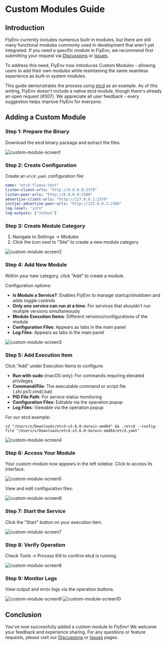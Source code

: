 # Custom Modules Guide

## Introduction

FlyEnv currently includes numerous built-in modules, but there are still many functional modules commonly used in development that aren't yet integrated. If you need a specific module in FlyEnv, we recommend first submitting your request via [Discussions](https://github.com/xpf0000/FlyEnv/discussions) or [Issues](https://github.com/xpf0000/FlyEnv/issues).

To address this need, FlyEnv now introduces Custom Modules - allowing users to add their own modules while maintaining the same seamless experience as built-in system modules.

This guide demonstrates the process using [etcd](https://github.com/etcd-io/etcd) as an example. As of this writing, FlyEnv doesn't include a native etcd module, though there's already an open request (#307). We appreciate all user feedback - every suggestion helps improve FlyEnv for everyone.

## Adding a Custom Module

### Step 1: Prepare the Binary
Download the etcd binary package and extract the files.

![custom-module-screen1](https://oss.macphpstudy.com/image/custom-module-screen1.png)

### Step 2: Create Configuration
Create an `etcd.yaml` configuration file:

```yaml
name: "etcd-flyenv-test"
listen-client-urls: "http://0.0.0.0:2379"
listen-peer-urls: "http://0.0.0.0:2380"
advertise-client-urls: "http://127.0.0.1:2379"
initial-advertise-peer-urls: "http://127.0.0.1:2380"
log-level: "info"
log-outputs: ["stdout"]
```

### Step 3: Create Module Category
1. Navigate to Settings → Modules
2. Click the icon next to "Site" to create a new module category

![custom-module-screen2](https://oss.macphpstudy.com/image/custom-module-screen2.png)

### Step 4: Add New Module
Within your new category, click "Add" to create a module.

Configuration options:
- **Is Module a Service?**: Enables FlyEnv to manage startup/shutdown and adds toggle controls
- **Only one service can run at a time**: For services that shouldn't run multiple versions simultaneously
- **Module Execution Items**: Different versions/configurations of the module
- **Configuration Files**: Appears as tabs in the main panel
- **Log Files**: Appears as tabs in the main panel

![custom-module-screen3](https://oss.macphpstudy.com/image/custom-module-screen3.png)

### Step 5: Add Execution Item
Click "Add" under Execution Items to configure:

- **Run with sudo** (macOS only): For commands requiring elevated privileges
- **Command/File**: The executable command or script file (.sh/.ps1/.cmd/.bat)
- **PID File Path**: For service status monitoring
- **Configuration Files**: Editable via the operation popup
- **Log Files**: Viewable via the operation popup

For our etcd example:
```shell
cd "/Users/x/Downloads/etcd-v3.6.0-darwin-amd64" && ./etcd --config-file "/Users/x/Downloads/etcd-v3.6.0-darwin-amd64/etcd.yaml"
```

![custom-module-screen4](https://oss.macphpstudy.com/image/custom-module-screen4.png)

### Step 6: Access Your Module
Your custom module now appears in the left sidebar. Click to access its interface.

![custom-module-screen5](https://oss.macphpstudy.com/image/custom-module-screen5.png)

View and edit configuration files:

![custom-module-screen6](https://oss.macphpstudy.com/image/custom-module-screen6.png)

### Step 7: Start the Service
Click the "Start" button on your execution item.

![custom-module-screen7](https://oss.macphpstudy.com/image/custom-module-screen7.png)

### Step 8: Verify Operation
Check Tools → Process Kill to confirm etcd is running.

![custom-module-screen8](https://oss.macphpstudy.com/image/custom-module-screen8.png)

### Step 9: Monitor Logs
View output and error logs via the operation buttons.

![custom-module-screen9](https://oss.macphpstudy.com/image/custom-module-screen9.png)
![custom-module-screen10](https://oss.macphpstudy.com/image/custom-module-screen10.png)

## Conclusion
You've now successfully added a custom module to FlyEnv! We welcome your feedback and experience sharing. For any questions or feature requests, please visit our [Discussions](https://github.com/xpf0000/FlyEnv/discussions) or [Issues](https://github.com/xpf0000/FlyEnv/issues) pages.
